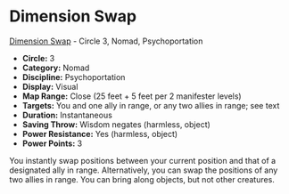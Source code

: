 # Dimension Swap

[Dimension Swap](/Psionics/D/DimensionSwap.md) - Circle 3, Nomad, Psychoportation

- **Circle:** 3
- **Category:** Nomad
- **Discipline:** Psychoportation
- **Display:** Visual
- **Map Range:** Close (25 feet + 5 feet per 2 manifester levels)
- **Targets:** You and one ally in range, or any two allies in range; see text
- **Duration:** Instantaneous
- **Saving Throw:** Wisdom negates (harmless, object)
- **Power Resistance:** Yes (harmless, object)
- **Power Points:** 3

You instantly swap positions between your current position and that of a designated ally in range. Alternatively, you can swap the positions of any two allies in range. You can bring along objects, but not other creatures.
